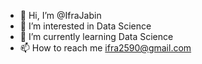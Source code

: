 - 👋 Hi, I’m @IfraJabin
- 👀 I’m interested in Data Science
- 🌱 I’m currently learning Data Science
- 📫 How to reach me ifra2590@gmail.com

<!---
IfraJabin/IfraJabin is a ✨ special ✨ repository because its `README.md` (this file) appears on your GitHub profile.
You can click the Preview link to take a look at your changes.
--->
